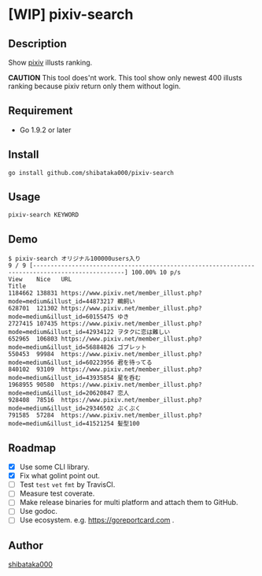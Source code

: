 # [WIP] pixiv-search

## Description
Show [pixiv](https://www.pixiv.net/) illusts ranking.

**CAUTION**
This tool does'nt work. This tool show only newest 400 illusts ranking because pixiv return only them without login.

## Requirement
- Go 1.9.2 or later

## Install
```
go install github.com/shibataka000/pixiv-search
```

## Usage
```
pixiv-search KEYWORD
```

## Demo
```
$ pixiv-search オリジナル100000users入り
9 / 9 [------------------------------------------------------------------------------------------------] 100.00% 10 p/s
View    Nice   URL                                                                    Title
1184662 138831 https://www.pixiv.net/member_illust.php?mode=medium&illust_id=44873217 鵜飼い
628701  121302 https://www.pixiv.net/member_illust.php?mode=medium&illust_id=60155475 ゆき
2727415 107435 https://www.pixiv.net/member_illust.php?mode=medium&illust_id=42934122 ヲタクに恋は難しい
652965  106803 https://www.pixiv.net/member_illust.php?mode=medium&illust_id=56884826 ゴブレット
550453  99984  https://www.pixiv.net/member_illust.php?mode=medium&illust_id=60223956 君を待ってる
840102  93109  https://www.pixiv.net/member_illust.php?mode=medium&illust_id=43935854 星を呑む
1968955 90580  https://www.pixiv.net/member_illust.php?mode=medium&illust_id=20620847 恋人
928408  78516  https://www.pixiv.net/member_illust.php?mode=medium&illust_id=29346502 ぶくぶく
791585  57284  https://www.pixiv.net/member_illust.php?mode=medium&illust_id=41521254 髪型100
```

## Roadmap
- [x] Use some CLI library.
- [x] Fix what golint point out.
- [ ] Test `test` `vet` `fmt` by TravisCI.
- [ ] Measure test coverate.
- [ ] Make release binaries for multi platform and attach them to GitHub.
- [ ] Use godoc.
- [ ] Use ecosystem. e.g. https://goreportcard.com .

## Author
[shibataka000](https://github.com/shibataka000)
